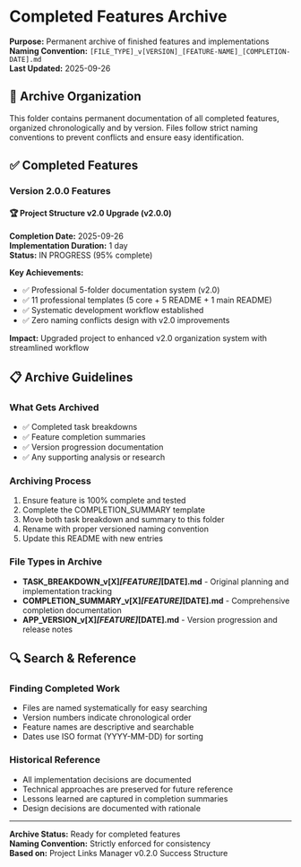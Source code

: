 # Completed Features Archive

**Purpose:** Permanent archive of finished features and implementations  
**Naming Convention:** `[FILE_TYPE]_v[VERSION]_[FEATURE-NAME]_[COMPLETION-DATE].md`  
**Last Updated:** 2025-09-26

## 📁 **Archive Organization**

This folder contains permanent documentation of all completed features, organized chronologically and by version. Files follow strict naming conventions to prevent conflicts and ensure easy identification.

## ✅ **Completed Features**

### **Version 2.0.0 Features**

#### **🏆 Project Structure v2.0 Upgrade (v2.0.0)**
**Completion Date:** 2025-09-26  
**Implementation Duration:** 1 day  
**Status:** IN PROGRESS (95% complete)

**Key Achievements:**
- ✅ Professional 5-folder documentation system (v2.0)
- ✅ 11 professional templates (5 core + 5 README + 1 main README)
- ✅ Systematic development workflow established
- ✅ Zero naming conflicts design with v2.0 improvements

**Impact:** Upgraded project to enhanced v2.0 organization system with streamlined workflow

## 📋 **Archive Guidelines**

### **What Gets Archived**
- ✅ Completed task breakdowns
- ✅ Feature completion summaries
- ✅ Version progression documentation
- ✅ Any supporting analysis or research

### **Archiving Process**
1. Ensure feature is 100% complete and tested
2. Complete the COMPLETION_SUMMARY template
3. Move both task breakdown and summary to this folder
4. Rename with proper versioned naming convention
5. Update this README with new entries

### **File Types in Archive**
- **TASK_BREAKDOWN_v[X]_[FEATURE]_[DATE].md** - Original planning and implementation tracking
- **COMPLETION_SUMMARY_v[X]_[FEATURE]_[DATE].md** - Comprehensive completion documentation
- **APP_VERSION_v[X]_[FEATURE]_[DATE].md** - Version progression and release notes

## 🔍 **Search & Reference**

### **Finding Completed Work**
- Files are named systematically for easy searching
- Version numbers indicate chronological order
- Feature names are descriptive and searchable
- Dates use ISO format (YYYY-MM-DD) for sorting

### **Historical Reference**
- All implementation decisions are documented
- Technical approaches are preserved for future reference
- Lessons learned are captured in completion summaries
- Design decisions are documented with rationale

---

**Archive Status:** Ready for completed features  
**Naming Convention:** Strictly enforced for consistency  
**Based on:** Project Links Manager v0.2.0 Success Structure